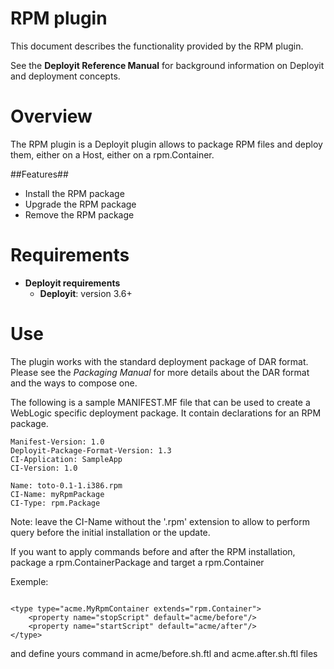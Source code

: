 # RPM plugin #

This document describes the functionality provided by the RPM plugin.

See the **Deployit Reference Manual** for background information on Deployit and deployment concepts.

# Overview #

The RPM plugin is a Deployit plugin allows to package RPM files and deploy them, either on a Host, either on a rpm.Container.

##Features##

* Install the RPM package
* Upgrade the RPM package
* Remove the RPM package

# Requirements #

* **Deployit requirements**
	* **Deployit**: version 3.6+

# Use #

The plugin works with the standard deployment package of DAR format. Please see the _Packaging Manual_ for more details about the DAR format and the ways to 
compose one. 

The following is a sample MANIFEST.MF file that can be used to create a WebLogic specific deployment package. 
It contain declarations for an RPM package.

    Manifest-Version: 1.0
    Deployit-Package-Format-Version: 1.3
    CI-Application: SampleApp
    CI-Version: 1.0

    Name: toto-0.1-1.i386.rpm
    CI-Name: myRpmPackage
    CI-Type: rpm.Package

Note: leave the CI-Name without the '.rpm' extension to allow to perform query before the initial installation or the update.

If you want to apply commands before and after the RPM installation, package a rpm.ContainerPackage and target a rpm.Container

Exemple:

```

<type type="acme.MyRpmContainer extends="rpm.Container">
	<property name="stopScript" default="acme/before"/>
	<property name="startScript" default="acme/after"/>
</type>

```

and define yours command in acme/before.sh.ftl and acme.after.sh.ftl files


